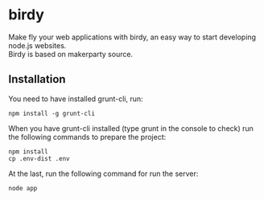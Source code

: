 # birdy
Make fly your web applications with birdy, an easy way to start developing node.js websites.<br>
Birdy is based on makerparty source.

## Installation
You need to have installed grunt-cli, run:
```
npm install -g grunt-cli
```

When you have grunt-cli installed (type grunt in the console to check) run the following commands to prepare the project:
```
npm install
cp .env-dist .env
```
At the last, run the following command for run the server:
```
node app
```